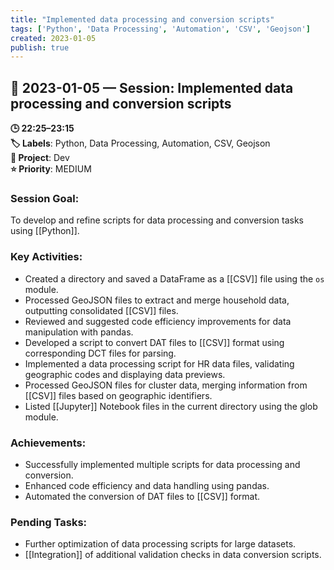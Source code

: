 ```yaml
---
title: "Implemented data processing and conversion scripts"
tags: ['Python', 'Data Processing', 'Automation', 'CSV', 'Geojson']
created: 2023-01-05
publish: true
---
```


## 📅 2023-01-05 — Session: Implemented data processing and conversion scripts

**🕒 22:25–23:15**  
**🏷️ Labels**: Python, Data Processing, Automation, CSV, Geojson  
**📂 Project**: Dev  
**⭐ Priority**: MEDIUM  


### Session Goal:
To develop and refine scripts for data processing and conversion tasks using [[Python]].

### Key Activities:
- Created a directory and saved a DataFrame as a [[CSV]] file using the `os` module.
- Processed GeoJSON files to extract and merge household data, outputting consolidated [[CSV]] files.
- Reviewed and suggested code efficiency improvements for data manipulation with pandas.
- Developed a script to convert DAT files to [[CSV]] format using corresponding DCT files for parsing.
- Implemented a data processing script for HR data files, validating geographic codes and displaying data previews.
- Processed GeoJSON files for cluster data, merging information from [[CSV]] files based on geographic identifiers.
- Listed [[Jupyter]] Notebook files in the current directory using the glob module.

### Achievements:
- Successfully implemented multiple scripts for data processing and conversion.
- Enhanced code efficiency and data handling using pandas.
- Automated the conversion of DAT files to [[CSV]] format.

### Pending Tasks:
- Further optimization of data processing scripts for large datasets.
- [[Integration]] of additional validation checks in data conversion scripts.
